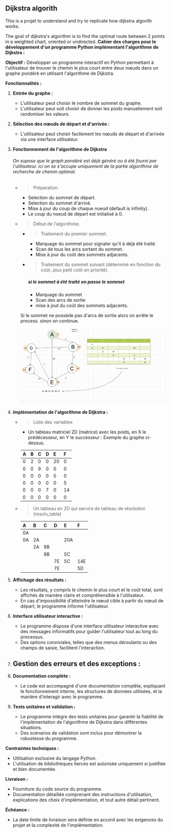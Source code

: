 ## Dijkstra algorith
This is a projet to understand and try to replicate how dijkstra algorith works.

The goal of dijkstra's algorithm is to find the optimal route between 2 points in a weighted chart, oriented or undirected.
**Cahier des charges pour le développement d'un programme Python implémentant l'algorithme de Dijkstra :**

**Objectif :** Développer un programme interactif en Python permettant à l'utilisateur de trouver le chemin le plus court entre deux nœuds dans un graphe pondéré en utilisant l'algorithme de Dijkstra.

**Fonctionnalités :**

1. **Entrée du graphe :**
   - L'utilisateur peut choisir le nombre de sommet du graphe.
   - L'utilisateur peut soit choisir de donner les poids manuellement soit randomiser les valeurs.

2. **Sélection des nœuds de départ et d'arrivée :**
   - L'utilisateur peut choisir facilement les nœuds de départ et d'arrivée via une interface utilisateur.

3. **Fonctionnement de l'algorithme de Dijkstra**

    ###### On supose que le graph pondéré est déjà généré ou à été fourni par l'utilisateur. ici on se s'occupe uniquement de la partie algorithme de recherche de chemin optimal. 
    - > Préparation.
        - Selection du sommet de départ.
        - Selection du sommet d'arrivé.
        - Mise à jour du coup de chaque noeud (default is infinity).
        - Le coup du noeud de départ est initialisé à 0.
    - > Début de l'algorithme.
        - > Traitement du premier sommet.
            - Marquage du sommet pour signaler qu'il à déjà été traité.
            - Scan de tous les arcs sortant du sommet.
            - Mise à jour du coût des sommets adjacents.
        - > Traitement du sommet suivant (déterminé en fonction du coût. plus   petit coût en priorité).
            ##### _si le sommet à été traité on passe le sommet_
            - Marquage du sommet
            - Scan des arcs de sortie 
            - mise à jout du coût des sommets adjacents.

        Si le sommet ne possède pas d'arcs de sortie alors on arrête le process. 
        sinon on continue.

        ![Alt text](images/image.png)
4. **Implémentation de l'algorithme de Dijkstra :**
    - > Liste des variables 
        - Un tableau matriciel 2D (matrice) avec les poids, en X le prédécesseur, en Y le successeur : Exemple du graphe ci-dessus.
  
        | A   | B   | C   | D   | E   | F   |
        | --- | --- | --- | --- | --- | --- |
        | 0   | 2   | 0   | 0   | 20  | 0   |
        | 0   | 0   | 9   | 0   | 0   | 0   |
        | 0   | 0   | 0   | 0   | 5   | 0   |
        | 0   | 0   | 0   | 0   | 0   | 5   |
        | 0   | 0   | 0   | 7   | 0   | 14  |
        | 0   | 0   | 0   | 0   | 0   | 0   |

        
    - > Un tableau en 2D qui servira de tableau de résolution (resolv_table)
  

        | A   | B   | C   | D   | E   | F   |
        | --- | --- | --- | --- | --- | --- |
        | 0A  |     |     |     |     |     |
        | 0A  | 2A  |     |     | 20A |     |
        |     | 2A  | 9B  |     |     |     |
        |     |     | 9B  |     | 5C  |     |
        |     |     |     | 7E  | 5C  | 14E |
        |     |     |     | 7E  |     | 5D  |


5. **Affichage des résultats :**
   - Les résultats, y compris le chemin le plus court et le coût total, sont affichés de manière claire et compréhensible à l'utilisateur.
   - En cas d'impossibilité d'atteindre le nœud cible à partir du nœud de départ, le programme informe l'utilisateur.

6. **Interface utilisateur interactive :**
   - Le programme dispose d'une interface utilisateur interactive avec des messages informatifs pour guider l'utilisateur tout au long du processus.
   - Des options conviviales, telles que des menus déroulants ou des champs de saisie, facilitent l'interaction.

7. **Gestion des erreurs et des exceptions :**
   - 

8. **Documentation complète :**
   - Le code est accompagné d'une documentation complète, expliquant le fonctionnement interne, les structures de données utilisées, et la manière d'interagir avec le programme.

9. **Tests unitaires et validation :**
   - Le programme intègre des tests unitaires pour garantir la fiabilité de l'implémentation de l'algorithme de Dijkstra dans différentes situations.
   - Des scénarios de validation sont inclus pour démontrer la robustesse du programme.

**Contraintes techniques :**
   - Utilisation exclusive du langage Python.
   - L'utilisation de bibliothèques tierces est autorisée uniquement si justifiée et bien documentée.

**Livraison :**
   - Fourniture du code source du programme.
   - Documentation détaillée comprenant des instructions d'utilisation, explications des choix d'implémentation, et tout autre détail pertinent.

**Échéance :**
   - La date limite de livraison sera définie en accord avec les exigences du projet et la complexité de l'implémentation.
